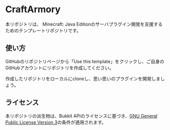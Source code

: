 # CraftArmory

本リポジトリは、 Minecraft: Java Editionのサーバプラグイン開発を支援するためのテンプレートリポジトリです。

## 使い方

GitHubのリポジトリページから「Use this template」をクリックし、ご自身のGitHubアカウントにリポジトリを作成してください。

作成したリポジトリをローカルにcloneし、思い思いのプラグインを開発しましょう。

## ライセンス

本リポジトリの派生物は、Bukkit APIのライセンスに基づき、[GNU General Public License Version 3](./LICENSE.txt)の条件が適用されます。
